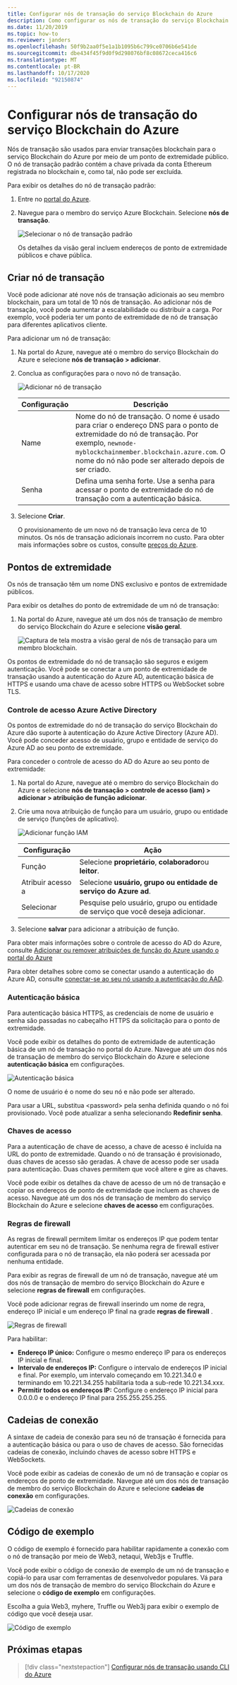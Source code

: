 ```yaml
---
title: Configurar nós de transação do serviço Blockchain do Azure
description: Como configurar os nós de transação do serviço Blockchain do Azure
ms.date: 11/20/2019
ms.topic: how-to
ms.reviewer: janders
ms.openlocfilehash: 50f9b2aa0f5e1a1b1095b6c799ce0706b6e541de
ms.sourcegitcommit: dbe434f45f9d0f9d298076bf8c08672ceca416c6
ms.translationtype: MT
ms.contentlocale: pt-BR
ms.lasthandoff: 10/17/2020
ms.locfileid: "92150874"
---
```

# <a name="configure-azure-blockchain-service-transaction-nodes"></a>Configurar nós de transação do serviço Blockchain do Azure

Nós de transação são usados para enviar transações blockchain para o serviço Blockchain do Azure por meio de um ponto de extremidade público. O nó de transação padrão contém a chave privada da conta Ethereum registrada no blockchain e, como tal, não pode ser excluída.

Para exibir os detalhes do nó de transação padrão:

1. Entre no [portal do Azure](https://portal.azure.com).
1. Navegue para o membro do serviço Azure Blockchain. Selecione **nós de transação**.

    ![Selecionar o nó de transação padrão](./media/configure-transaction-nodes/nodes.png)

    Os detalhes da visão geral incluem endereços de ponto de extremidade públicos e chave pública.

## <a name="create-transaction-node"></a>Criar nó de transação

Você pode adicionar até nove nós de transação adicionais ao seu membro blockchain, para um total de 10 nós de transação. Ao adicionar nós de transação, você pode aumentar a escalabilidade ou distribuir a carga. Por exemplo, você poderia ter um ponto de extremidade de nó de transação para diferentes aplicativos cliente.

Para adicionar um nó de transação:

1. Na portal do Azure, navegue até o membro do serviço Blockchain do Azure e selecione **nós de transação > adicionar**.
1. Conclua as configurações para o novo nó de transação.

    ![Adicionar nó de transação](./media/configure-transaction-nodes/add-node.png)

    | Configuração | Descrição |
    |---------|-------------|
    | Name | Nome do nó de transação. O nome é usado para criar o endereço DNS para o ponto de extremidade do nó de transação. Por exemplo, `newnode-myblockchainmember.blockchain.azure.com`. O nome do nó não pode ser alterado depois de ser criado. |
    | Senha | Defina uma senha forte. Use a senha para acessar o ponto de extremidade do nó de transação com a autenticação básica.

1. Selecione **Criar**.

    O provisionamento de um novo nó de transação leva cerca de 10 minutos. Os nós de transação adicionais incorrem no custo. Para obter mais informações sobre os custos, consulte [preços do Azure](https://aka.ms/ABSPricing).

## <a name="endpoints"></a>Pontos de extremidade

Os nós de transação têm um nome DNS exclusivo e pontos de extremidade públicos.

Para exibir os detalhes do ponto de extremidade de um nó de transação:

1. Na portal do Azure, navegue até um dos nós de transação de membro do serviço Blockchain do Azure e selecione **visão geral**.

    ![Captura de tela mostra a visão geral de nós de transação para um membro blockchain.](./media/configure-transaction-nodes/endpoints.png)

Os pontos de extremidade do nó de transação são seguros e exigem autenticação. Você pode se conectar a um ponto de extremidade de transação usando a autenticação do Azure AD, autenticação básica de HTTPS e usando uma chave de acesso sobre HTTPS ou WebSocket sobre TLS.

### <a name="azure-active-directory-access-control"></a>Controle de acesso Azure Active Directory

Os pontos de extremidade do nó de transação do serviço Blockchain do Azure dão suporte à autenticação do Azure Active Directory (Azure AD). Você pode conceder acesso de usuário, grupo e entidade de serviço do Azure AD ao seu ponto de extremidade.

Para conceder o controle de acesso do AD do Azure ao seu ponto de extremidade:

1. Na portal do Azure, navegue até o membro do serviço Blockchain do Azure e selecione **nós de transação > controle de acesso (iam) > adicionar > atribuição de função adicionar**.
1. Crie uma nova atribuição de função para um usuário, grupo ou entidade de serviço (funções de aplicativo).

    ![Adicionar função IAM](./media/configure-transaction-nodes/add-role.png)

    | Configuração | Ação |
    |---------|-------------|
    | Função | Selecione **proprietário**, **colaborador**ou **leitor**.
    | Atribuir acesso a | Selecione **usuário, grupo ou entidade de serviço do Azure ad**.
    | Selecionar | Pesquise pelo usuário, grupo ou entidade de serviço que você deseja adicionar.

1. Selecione **salvar** para adicionar a atribuição de função.

Para obter mais informações sobre o controle de acesso do AD do Azure, consulte [Adicionar ou remover atribuições de função do Azure usando o portal do Azure](../../role-based-access-control/role-assignments-portal.md)

Para obter detalhes sobre como se conectar usando a autenticação do Azure AD, consulte [conectar-se ao seu nó usando a autenticação do AAD](configure-aad.md).

### <a name="basic-authentication"></a>Autenticação básica

Para autenticação básica HTTPS, as credenciais de nome de usuário e senha são passadas no cabeçalho HTTPS da solicitação para o ponto de extremidade.

Você pode exibir os detalhes do ponto de extremidade de autenticação básica de um nó de transação no portal do Azure. Navegue até um dos nós de transação de membro do serviço Blockchain do Azure e selecione **autenticação básica** em configurações.

![Autenticação básica](./media/configure-transaction-nodes/basic.png)

O nome de usuário é o nome do seu nó e não pode ser alterado.

Para usar a URL, substitua \<password\> pela senha definida quando o nó foi provisionado. Você pode atualizar a senha selecionando **Redefinir senha**.

### <a name="access-keys"></a>Chaves de acesso

Para a autenticação de chave de acesso, a chave de acesso é incluída na URL do ponto de extremidade. Quando o nó de transação é provisionado, duas chaves de acesso são geradas. A chave de acesso pode ser usada para autenticação. Duas chaves permitem que você altere e gire as chaves.

Você pode exibir os detalhes da chave de acesso de um nó de transação e copiar os endereços de ponto de extremidade que incluem as chaves de acesso. Navegue até um dos nós de transação de membro do serviço Blockchain do Azure e selecione **chaves de acesso** em configurações.

### <a name="firewall-rules"></a>Regras de firewall

As regras de firewall permitem limitar os endereços IP que podem tentar autenticar em seu nó de transação.  Se nenhuma regra de firewall estiver configurada para o nó de transação, ela não poderá ser acessada por nenhuma entidade.  

Para exibir as regras de firewall de um nó de transação, navegue até um dos nós de transação de membro do serviço Blockchain do Azure e selecione **regras de firewall** em configurações.

Você pode adicionar regras de firewall inserindo um nome de regra, endereço IP inicial e um endereço IP final na grade **regras de firewall** .

![Regras de firewall](./media/configure-transaction-nodes/firewall-rules.png)

Para habilitar:

* **Endereço IP único:** Configure o mesmo endereço IP para os endereços IP inicial e final.
* **Intervalo de endereços IP:** Configure o intervalo de endereços IP inicial e final. Por exemplo, um intervalo começando em 10.221.34.0 e terminando em 10.221.34.255 habilitaria toda a sub-rede 10.221.34.xxx.
* **Permitir todos os endereços IP:** Configure o endereço IP inicial para 0.0.0.0 e o endereço IP final para 255.255.255.255.

## <a name="connection-strings"></a>Cadeias de conexão

A sintaxe de cadeia de conexão para seu nó de transação é fornecida para a autenticação básica ou para o uso de chaves de acesso. São fornecidas cadeias de conexão, incluindo chaves de acesso sobre HTTPS e WebSockets.

Você pode exibir as cadeias de conexão de um nó de transação e copiar os endereços de ponto de extremidade. Navegue até um dos nós de transação de membro do serviço Blockchain do Azure e selecione **cadeias de conexão** em configurações.

![Cadeias de conexão](./media/configure-transaction-nodes/connection-strings.png)

## <a name="sample-code"></a>Código de exemplo

O código de exemplo é fornecido para habilitar rapidamente a conexão com o nó de transação por meio de Web3, netaqui, Web3js e Truffle.

Você pode exibir o código de conexão de exemplo de um nó de transação e copiá-lo para usar com ferramentas de desenvolvedor populares. Vá para um dos nós de transação de membro do serviço Blockchain do Azure e selecione o **código de exemplo** em configurações.

Escolha a guia Web3, myhere, Truffle ou Web3j para exibir o exemplo de código que você deseja usar.

![Código de exemplo](./media/configure-transaction-nodes/sample-code.png)

## <a name="next-steps"></a>Próximas etapas

> [!div class="nextstepaction"]
> [Configurar nós de transação usando CLI do Azure](manage-cli.md)
